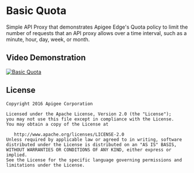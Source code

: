 # Basic Quota

Simple API Proxy that demonstrates Apigee Edge's Quota policy to limit the number of requests that an API proxy allows over a time interval, such as a minute, hour, day, week, or month.

## Video Demonstration
[![Basic Quota](http://img.youtube.com/vi/6bLSc7zi17o/0.jpg)](https://youtu.be/6bLSc7zi17o)


## License

```
Copyright 2016 Apigee Corporation

Licensed under the Apache License, Version 2.0 (the "License");
you may not use this file except in compliance with the License.
You may obtain a copy of the License at

   http://www.apache.org/licenses/LICENSE-2.0
Unless required by applicable law or agreed to in writing, software
distributed under the License is distributed on an "AS IS" BASIS,
WITHOUT WARRANTIES OR CONDITIONS OF ANY KIND, either express or implied.
See the License for the specific language governing permissions and
limitations under the License.
```
